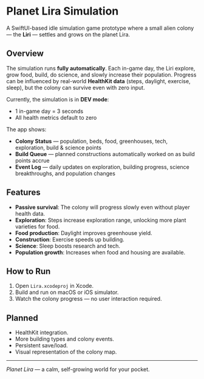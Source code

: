 # Planet Lira Simulation

A SwiftUI-based idle simulation game prototype where a small alien colony — the **Liri** — settles and grows on the planet Lira.

## Overview

The simulation runs **fully automatically**. Each in-game day, the Liri explore, grow food, build, do science, and slowly increase their population. Progress can be influenced by real-world **HealthKit data** (steps, daylight, exercise, sleep), but the colony can survive even with zero input.

Currently, the simulation is in **DEV mode**:  
- 1 in-game day = 3 seconds  
- All health metrics default to zero

The app shows:
- **Colony Status** — population, beds, food, greenhouses, tech, exploration, build & science points
- **Build Queue** — planned constructions automatically worked on as build points accrue
- **Event Log** — daily updates on exploration, building progress, science breakthroughs, and population changes

## Features

- **Passive survival**: The colony will progress slowly even without player health data.
- **Exploration**: Steps increase exploration range, unlocking more plant varieties for food.
- **Food production**: Daylight improves greenhouse yield.
- **Construction**: Exercise speeds up building.
- **Science**: Sleep boosts research and tech.
- **Population growth**: Increases when food and housing are available.

## How to Run

1. Open `Lira.xcodeproj` in Xcode.
2. Build and run on macOS or iOS simulator.
3. Watch the colony progress — no user interaction required.

## Planned

- HealthKit integration.
- More building types and colony events.
- Persistent save/load.
- Visual representation of the colony map.

---

*Planet Lira* — a calm, self-growing world for your pocket.